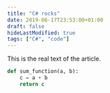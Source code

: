 ```yaml
---
title: "C# rocks"
date: 2019-06-17T23:53:00+01:00
draft: false
hideLastModified: true
tags: ["C#", "code"]
---
```


This is the real text of the article. 

```python
def sum_function(a, b):
    c = a + b
    return c
```